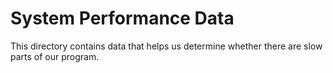 System Performance Data
=======================

This directory contains data that helps us determine whether there are slow parts 
of our program.
